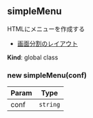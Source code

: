 <a name="simpleMenu"></a>

## simpleMenu
HTMLにメニューを作成する

- [画面分割のレイアウト](simpleMenu.grid.md)

**Kind**: global class  
<a name="new_simpleMenu_new"></a>

### new simpleMenu(conf)

| Param | Type |
| --- | --- |
| conf | <code>string</code> | 

